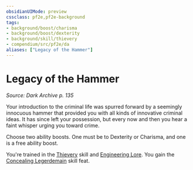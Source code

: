 ```yaml
---
obsidianUIMode: preview
cssclass: pf2e,pf2e-background
tags:
- background/boost/charisma
- background/boost/dexterity
- background/skill/thievery
- compendium/src/pf2e/da
aliases: ["Legacy of the Hammer"]
---
```

# Legacy of the Hammer
*Source: Dark Archive p. 135*  

Your introduction to the criminal life was spurred forward by a seemingly innocuous hammer that provided you with all kinds of innovative criminal ideas. It has since left your possession, but every now and then you hear a faint whisper urging you toward crime.

Choose two ability boosts. One must be to Dexterity or Charisma, and one is a free ability boost.

You're trained in the [Thievery](../../skills.md#Thievery) skill and [Engineering Lore](../../skills.md#Lore). You gain the [Concealing Legerdemain](../../feats/concealing-legerdemain-apg.md) skill feat.
